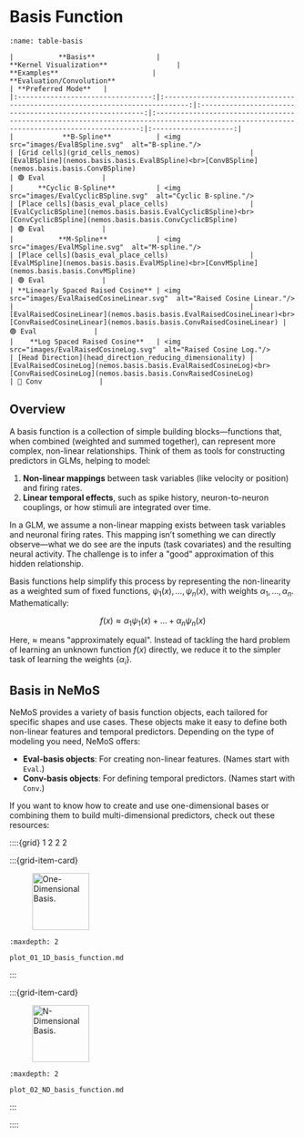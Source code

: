 # Basis Function

```{table}
:name: table-basis

|           **Basis**               |                                     **Kernel Visualization**                 |                       **Examples**                       |                           **Evaluation/Convolution**                                                                                     | **Preferred Mode**   |                               
|:---------------------------------:|:----------------------------------------------------------------------------:|:--------------------------------------------------------:|:----------------------------------------------------------------------------------------------------------------------------------------:|:--------------------:|
|            **B-Spline**           | <img src="images/EvalBSpline.svg"  alt="B-spline."/>                         | [Grid cells](grid_cells_nemos)                           | [EvalBSpline](nemos.basis.basis.EvalBSpline)<br>[ConvBSpline](nemos.basis.basis.ConvBSpline)                                             | 🟢 Eval              |
|      **Cyclic B-Spline**          | <img src="images/EvalCyclicBSpline.svg"  alt="Cyclic B-spline."/>            | [Place cells](basis_eval_place_cells)                    | [EvalCyclicBSpline](nemos.basis.basis.EvalCyclicBSpline)<br>[ConvCyclicBSpline](nemos.basis.basis.ConvCyclicBSpline)                     | 🟢 Eval              |
|           **M-Spline**            | <img src="images/EvalMSpline.svg"  alt="M-spline."/>                         | [Place cells](basis_eval_place_cells)                    | [EvalMSpline](nemos.basis.basis.EvalMSpline)<br>[ConvMSpline](nemos.basis.basis.ConvMSpline)                                             | 🟢 Eval              |
| **Linearly Spaced Raised Cosine** | <img src="images/EvalRaisedCosineLinear.svg"  alt="Raised Cosine Linear."/>  |                                                          | [EvalRaisedCosineLinear](nemos.basis.basis.EvalRaisedCosineLinear)<br>[ConvRaisedCosineLinear](nemos.basis.basis.ConvRaisedCosineLinear) | 🟢 Eval              |
|    **Log Spaced Raised Cosine**   | <img src="images/EvalRaisedCosineLog.svg"  alt="Raised Cosine Log."/>        | [Head Direction](head_direction_reducing_dimensionality) | [EvalRaisedCosineLog](nemos.basis.basis.EvalRaisedCosineLog)<br>[ConvRaisedCosineLog](nemos.basis.basis.ConvRaisedCosineLog)             | 🔵 Conv              |
```

## Overview

A basis function is a collection of simple building blocks—functions that, when combined (weighted and summed together), can represent more complex, non-linear relationships. Think of them as tools for constructing predictors in GLMs, helping to model:

1. **Non-linear mappings** between task variables (like velocity or position) and firing rates.
2. **Linear temporal effects**, such as spike history, neuron-to-neuron couplings, or how stimuli are integrated over time.

In a GLM, we assume a non-linear mapping exists between task variables and neuronal firing rates. This mapping isn’t something we can directly observe—what we do see are the inputs (task covariates) and the resulting neural activity. The challenge is to infer a "good" approximation of this hidden relationship.

Basis functions help simplify this process by representing the non-linearity as a weighted sum of fixed functions, $\psi_1(x), \dots, \psi_n(x)$, with weights $\alpha_1, \dots, \alpha_n$. Mathematically:

$$
f(x) \approx \alpha_1 \psi_1(x) + \dots + \alpha_n \psi_n(x)
$$

Here, $\approx$ means "approximately equal". Instead of tackling the hard problem of learning an unknown function $f(x)$ directly, we reduce it to the simpler task of learning the weights $\{\alpha_i\}$.



## Basis in NeMoS

NeMoS provides a variety of basis function objects, each tailored for specific shapes and use cases. These objects make it easy to define both non-linear features and temporal predictors. Depending on the type of modeling you need, NeMoS offers:

- **Eval-basis objects**: For creating non-linear features. (Names start with `Eval`.)
- **Conv-basis objects**: For defining temporal predictors. (Names start with `Conv`.)

If you want to know how to create and use one-dimensional bases or combining them to build multi-dimensional predictors, check out these resources:

::::{grid} 1 2 2 2

:::{grid-item-card}

<figure>
<img src="../../_static/thumbnails/background/plot_01_1D_basis_function.svg" style="height: 100px", alt="One-Dimensional Basis."/>
</figure>

```{toctree}
:maxdepth: 2

plot_01_1D_basis_function.md
```
:::

:::{grid-item-card}

<figure>
<img src="../../_static/thumbnails/background/plot_02_ND_basis_function.svg" style="height: 100px", alt="N-Dimensional Basis."/>
</figure>

```{toctree}
:maxdepth: 2

plot_02_ND_basis_function.md
```
:::

::::
